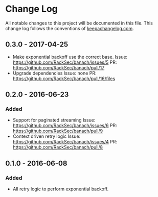 # Change Log
All notable changes to this project will be documented in this file. This change log follows the conventions of [keepachangelog.com](http://keepachangelog.com/).

## 0.3.0 - 2017-04-25

- Make exponential backoff use the correct base.
  Issue: https://github.com/RackSec/banach/issues/5
  PR: https://github.com/RackSec/banach/pull/17
- Upgrade dependencies
  Issue: none
  PR: https://github.com/RackSec/banach/pull/16/files

## 0.2.0 - 2016-06-23

### Added
- Support for paginated streaming
  Issue: https://github.com/RackSec/banach/issues/6
  PR: https://github.com/RackSec/banach/pull/9
- Context driven retry logic
  Issue: https://github.com/RackSec/banach/issues/4
  PR: https://github.com/RackSec/banach/pull/8

## 0.1.0 - 2016-06-08
### Added
- All retry logic to perform exponential backoff.

[Unreleased]: https://github.com/your-name/banach/compare/0.1.1...HEAD
